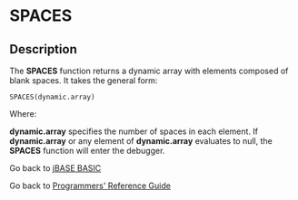 # SPACES

<PageHeader />

## Description

The **SPACES** function returns a dynamic array with elements composed of blank spaces. It takes the general form:

```
SPACES(dynamic.array)
```

Where:

**dynamic.array** specifies the number of spaces in each element. If **dynamic.array** or any element of **dynamic.array** evaluates to null, the **SPACES** function will enter the debugger.

Go back to [jBASE BASIC](./../README.md)

Go back to [Programmers' Reference Guide](./../../reference-guides/jbc/README.md)

<PageFooter />

